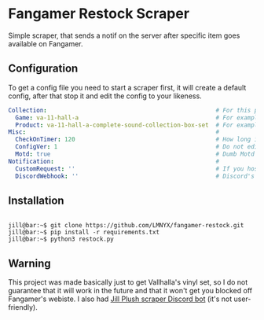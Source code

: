 # Fangamer Restock Scraper

Simple scraper, that sends a notif on the server after specific item goes available on Fangamer.

## Configuration

To get a config file you need to start a scraper first, it will create a default config, after that stop it and edit the config to your likeness.

```yml
Collection:                                                # For this part you'll need to get the parts of product URL in the order.
  Game: va-11-hall-a                                       # For example: https://www.fangamer.com/collections/va-11-hall-a/products/valhalla-dog-plush
  Product: va-11-hall-a-complete-sound-collection-box-set  # For example: https://www.fangamer.com/collections/{GAME}/products/{PRODUCT}
Misc:                                                      #
  CheckOnTimer: 120                                        # How long it'll sleep after getting the availability.
  ConfigVer: 1                                             # Do not edit.
  Motd: true                                               # Dumb Motd
Notification:                                              #
  CustomRequest: ''                                        # If you host own webhook
  DiscordWebhook: ''                                       # Discord's webhook, that you can get in settings of a channel

```

## Installation

```console

jill@bar:~$ git clone https://github.com/LMNYX/fangamer-restock.git
jill@bar:~$ pip install -r requirements.txt
jill@bar:~$ python3 restock.py

```

## Warning

This project was made basically just to get Vallhalla's vinyl set, so I do not guarantee that it will work in the future and that it won't get you blocked off Fangamer's webiste.
I also had [Jill Plush scraper Discord bot](https://github.com/LMNYX/jillplush) (it's not user-friendly).
